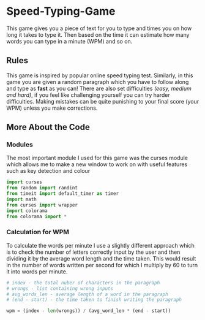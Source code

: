 # Speed-Typing-Game
This game gives you a piece of text for you to type and times you on how long it takes to type it. Then based on the time it can estimate how many words you can type in a minute (WPM) and so on.

## Rules
This game is inspired by popular online speed typing test. Similarly, in this game you are given a random paragraph which you have to follow along and type as **fast** as you can! There are also set difficulties _(easy, medium and hard)_, if you feel like challenging yourself you can try harder difficulties. Making mistakes can be quite punishing to your final score (your WPM) unless you make corrections.

## More About the Code

### Modules
The most important module I used for this game was the curses module which allows me to make a new window to work on with useful features such as key detection and colour

~~~python
import curses
from random import randint
from timeit import default_timer as timer
import math
from curses import wrapper
import colorama
from colorama import *
~~~

### Calculation for WPM
To calculate the words per minute I use a slightly different approach which is to check the number of letters correctly input by the user and then dividing it by the average word length and the time taken. This would result in the number of words written per second for which I multiply by 60 to turn it into words per minute. 

~~~python
# index - the total nuber of characters in the paragraph
# wrongs - list containing wrong inputs
# avg_words_len - average length of a word in the paragraph
# (end - start) - the time taken to finish writing the paragraph

wpm = (index - len(wrongs)) / (avg_word_len * (end - start))
~~~
